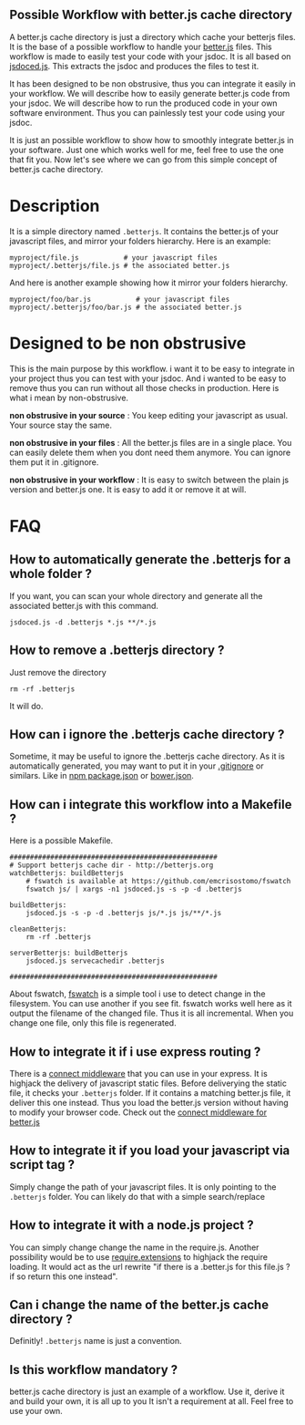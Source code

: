 ## Possible Workflow with better.js cache directory

A better.js cache directory is just a directory which
cache your betterjs files.
It is the base of a possible workflow
to handle your [better.js](http://betterjs.org) files.
This workflow is made to easily test your code with your jsdoc.
It is all based on [jsdoced.js](http://betterjs.org/docs/betterjs-jsdoced.js.html).
This extracts the jsdoc and produces the files to test it.

It has been designed to be non obstrusive, thus you can integrate it easily in your workflow.
We will describe how to easily generate better.js code from your jsdoc.
We will describe how to run the produced code in your own software environment.
Thus you can painlessly test your code using your jsdoc.

It is just an possible workflow to show how to smoothly integrate better.js
in your software. Just one which works well for me, feel free to use the one that fit you.
Now let's see where we can go from this simple concept of better.js cache directory.

# Description
It is a simple directory named ```.betterjs```. It contains the better.js of your javascript files, and mirror your folders hierarchy. Here is an example:

```
myproject/file.js           # your javascript files
myproject/.betterjs/file.js # the associated better.js
```

And here is another example showing how it mirror your folders hierarchy.

```
myproject/foo/bar.js           # your javascript files
myproject/.betterjs/foo/bar.js # the associated better.js
```

# Designed to be non obstrusive

This is the main purpose by this workflow. i want it to be easy to integrate
in your project thus you can test with your jsdoc. And i wanted
to be easy to remove thus you can run without all those
checks in production.
Here is what i mean by non-obstrusive.

**non obstrusive in your source** : You keep editing your javascript as usual. Your source stay the same.

**non obstrusive in your files** : All the better.js files are in
a single place. You can easily delete them when you dont need them anymore. You can ignore them put it in .gitignore.

**non obstrusive in your workflow** : It is easy to switch between
the plain js version and better.js one. It is easy to add it or
remove it at will.


# FAQ

## How to automatically generate the .betterjs for a whole folder ?

If you want, you can scan your whole directory and generate all the associated better.js with this command.

```
jsdoced.js -d .betterjs *.js **/*.js
```

## How to remove a .betterjs directory ?

Just remove the directory

```
rm -rf .betterjs
```

It will do.

## How can i ignore the .betterjs cache directory ?

Sometime, it may be useful to ignore the .betterjs cache directory.
As it is automatically generated, you may want to put it in
your [.gitignore](http://git-scm.com/docs/gitignore) or similars.
Like in [npm package.json](https://www.npmjs.org/doc/files/package.json.html) or [bower.json](http://bower.io/docs/creating-packages/).

## How can i integrate this workflow into a Makefile ?

Here is a possible Makefile.

```
###################################################
# Support betterjs cache dir - http://betterjs.org
watchBetterjs: buildBetterjs
    # fswatch is available at https://github.com/emcrisostomo/fswatch
    fswatch js/ | xargs -n1 jsdoced.js -s -p -d .betterjs

buildBetterjs:
    jsdoced.js -s -p -d .betterjs js/*.js js/**/*.js

cleanBetterjs:
    rm -rf .betterjs

serverBetterjs: buildBetterjs
    jsdoced.js servecachedir .betterjs

###################################################
```


About fswatch, [fswatch](https://github.com/emcrisostomo/fswatch) is a simple tool i use to detect change in the filesystem. You can use another if you see fit. fswatch works well here as it output the filename of the changed file. Thus it is all incremental. When you change one file, only this file is regenerated.


## How to integrate it if i use express routing ?

There is a [connect middleware](http://senchalabs.github.com/connect)
that you can use in your express. It is highjack the delivery of javascript static files.
Before deliverying the static file, it checks your ```.betterjs``` folder.
If it contains a matching better.js file, it deliver this one instead.
Thus you load the better.js version without having to modify your
browser code.
Check out the [connect middleware for better.js](https://github.com/jeromeetienne/jsdoced.js/tree/master/contribs/connectBetterjs)

## How to integrate it if you load your javascript via script tag ?

Simply change the path of your javascript files.
It is only pointing to the ```.betterjs``` folder.
You can likely do that with a simple search/replace

## How to integrate it with a node.js project ?

You can simply change change the name in the require.js.
Another possibility would be to use
[require.extensions](http://nodejs.org/api/globals.html#globals_require_extensions) to highjack the require loading.
It would act as the url rewrite "if there is a .better.js for this file.js ? if so return this one instead".

## Can i change the name of the better.js cache directory ?

Definitly! ```.betterjs``` name is just a convention.

## Is this workflow mandatory ?

better.js cache directory is just an example of a workflow.
Use it, derive it and build your own, it is all up to you
It isn't a requirement at all. Feel free to use your own.
